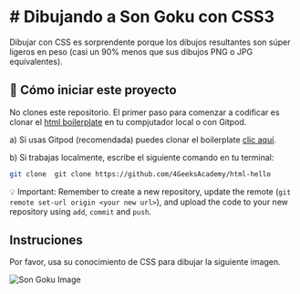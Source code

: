 <!--hide-->
# # Dibujando a Son Goku con CSS3
<!--endhide-->

Dibujar con CSS es sorprendente porque los dibujos resultantes son súper ligeros en peso (casi un 90% menos que sus dibujos PNG o JPG equivalentes).

## 🌱  Cómo iniciar este proyecto

No clones este repositorio. El primer paso para comenzar a codificar es clonar el [html boilerplate](https://github.com/4GeeksAcademy/html-hello) en tu compjutador local o con Gitpod.

a) Si usas Gitpod (recomendada) puedes clonar el boilerplate [clic aquí](https://github.com/4GeeksAcademy/html-hello).

b) Si trabajas localmente, escribe el siguiente comando en tu terminal: 
```sh
git clone  git clone https://github.com/4GeeksAcademy/html-hello
```
💡 Important: Remember to create a new repository, update the remote (`git remote set-url origin <your new url>`), and upload the code to your new repository using `add`, `commit` and `push`.

## Instruciones

Por favor, usa su conocimiento de CSS para dibujar la siguiente imagen.

![Son Goku Image](https://github.com/breatheco-de/exercise-css-drawing-goku/blob/master/preview.gif?raw=true)
